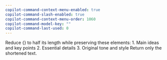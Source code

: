 ```yaml
---
copilot-command-context-menu-enabled: true
copilot-command-slash-enabled: true
copilot-command-context-menu-order: 1060
copilot-command-model-key: ""
copilot-command-last-used: 0
---
```

Reduce {} to half its length while preserving these elements:
    1. Main ideas and key points
    2. Essential details
    3. Original tone and style
    Return only the shortened text.